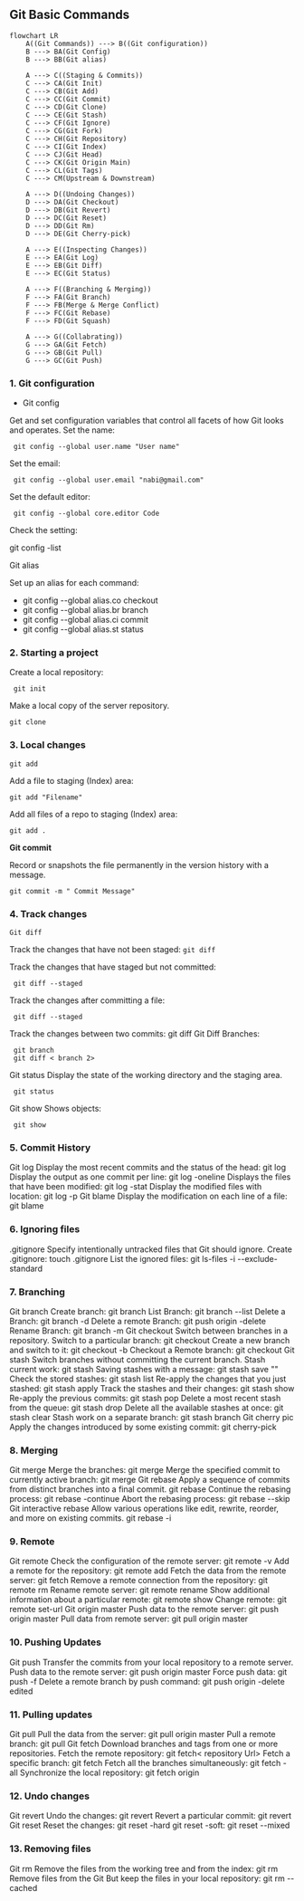 ## Git Basic Commands

```mermaid
flowchart LR
    A((Git Commands)) ---> B((Git configuration))
    B ---> BA(Git Config)
    B ---> BB(Git alias)

    A ---> C((Staging & Commits))
    C ---> CA(Git Init)
    C ---> CB(Git Add)
    C ---> CC(Git Commit)
    C ---> CD(Git Clone)
    C ---> CE(Git Stash)
    C ---> CF(Git Ignore)
    C ---> CG(Git Fork)
    C ---> CH(Git Repository)
    C ---> CI(Git Index)
    C ---> CJ(Git Head)
    C ---> CK(Git Origin Main)
    C ---> CL(Git Tags)
    C ---> CM(Upstream & Downstream)

    A ---> D((Undoing Changes))
    D ---> DA(Git Checkout)
    D ---> DB(Git Revert)
    D ---> DC(Git Reset)
    D ---> DD(Git Rm)
    D ---> DE(Git Cherry-pick)

    A ---> E((Inspecting Changes))
    E ---> EA(Git Log)
    E ---> EB(Git Diff)
    E ---> EC(Git Status)

    A ---> F((Branching & Merging))
    F ---> FA(Git Branch)
    F ---> FB(Merge & Merge Conflict)
    F ---> FC(Git Rebase)
    F ---> FD(Git Squash)

    A ---> G((Collabrating))
    G ---> GA(Git Fetch)
    G ---> GB(Git Pull)
    G ---> GC(Git Push)

```


### 1. Git configuration

- Git config

Get and set configuration variables that control all facets of how Git looks and operates.
Set the name:

```git
 git config --global user.name "User name"
 ```

Set the email:
```git
 git config --global user.email "nabi@gmail.com"
 ```
Set the default editor:
```git
 git config --global core.editor Code
 ```
Check the setting:

git config -list

Git alias

Set up an alias for each command:
- git config --global alias.co checkout
- git config --global alias.br branch
- git config --global alias.ci commit
- git config --global alias.st status

### 2. Starting a project

Create a local repository:
```git
 git init
 ```

Make a local copy of the server repository.

 ```git
 git clone
 ```

### 3. Local changes
 ```git
 git add
 ```
Add a file to staging (Index) area:
 ```git
 git add "Filename"
 ```

Add all files of a repo to staging (Index) area:
 ```git
 git add .
 ```

**Git commit**

Record or snapshots the file permanently in the version history with a message.
 ```git
 git commit -m " Commit Message"
 ```

### 4. Track changes
 ```git
Git diff
 ```
Track the changes that have not been staged:  `git diff`

Track the changes that have staged but not committed:
 ```git
  git diff --staged
```

Track the changes after committing a file:
 ```git
  git diff --staged
```

Track the changes between two commits:
git diff Git Diff Branches:
 ```git
  git branch
  git diff < branch 2>
```

Git status
Display the state of the working directory and the staging area.
 ```git
  git status
```
Git show Shows objects:
 ```git
  git show
```

### 5. Commit History

Git log
Display the most recent commits and the status of the head:
 git log
Display the output as one commit per line:
 git log -oneline
Displays the files that have been modified:
 git log -stat
Display the modified files with location:
 git log -p
Git blame
Display the modification on each line of a file:
 git blame <file name>

### 6. Ignoring files

.gitignore
Specify intentionally untracked files that Git should ignore. Create .gitignore:
 touch .gitignore List the ignored files:
 git ls-files -i --exclude-standard

### 7. Branching

Git branch Create branch:
 git branch List Branch:
 git branch --list Delete a Branch:
 git branch -d Delete a remote Branch:
 git push origin -delete Rename Branch:
 git branch -m
Git checkout
Switch between branches in a repository.
Switch to a particular branch:
 git checkout
Create a new branch and switch to it:
 git checkout -b Checkout a Remote branch:
 git checkout
Git stash
Switch branches without committing the current branch. Stash current work:
 git stash
Saving stashes with a message:
 git stash save ""
Check the stored stashes:
 git stash list
Re-apply the changes that you just stashed:
 git stash apply
Track the stashes and their changes:
 git stash show
Re-apply the previous commits:
 git stash pop
Delete a most recent stash from the queue:
 git stash drop
Delete all the available stashes at once:
 git stash clear
Stash work on a separate branch:
 git stash branch
Git cherry pic
Apply the changes introduced by some existing commit:
 git cherry-pick

### 8. Merging

Git merge
Merge the branches:
 git merge
Merge the specified commit to currently active branch:
 git merge
Git rebase
Apply a sequence of commits from distinct branches into a final commit.
 git rebase
Continue the rebasing process:
 git rebase -continue Abort the rebasing process:
 git rebase --skip
Git interactive rebase
Allow various operations like edit, rewrite, reorder, and more on existing commits.
 git rebase -i

### 9. Remote

Git remote
Check the configuration of the remote server:
 git remote -v
Add a remote for the repository:
 git remote add Fetch the data from the remote server:
 git fetch
Remove a remote connection from the repository:
 git remote rm
Rename remote server:
 git remote rename
Show additional information about a particular remote:
 git remote show
Change remote:
 git remote set-url
Git origin master
Push data to the remote server:
 git push origin master Pull data from remote server:
 git pull origin master

### 10. Pushing Updates

Git push
Transfer the commits from your local repository to a remote server. Push data to the remote server:
 git push origin master Force push data:
 git push -f
Delete a remote branch by push command:
 git push origin -delete edited

### 11. Pulling updates

Git pull
Pull the data from the server:
 git pull origin master
Pull a remote branch:
 git pull
Git fetch
Download branches and tags from one or more repositories. Fetch the remote repository:
 git fetch< repository Url> Fetch a specific branch:
 git fetch
Fetch all the branches simultaneously:
 git fetch -all
Synchronize the local repository:
 git fetch origin

### 12. Undo changes

Git revert
Undo the changes:
 git revert
Revert a particular commit:
 git revert
Git reset
Reset the changes:
 git reset -hard
 git reset -soft:
 git reset --mixed

### 13. Removing files

Git rm
Remove the files from the working tree and from the index:
 git rm <file Name>
Remove files from the Git But keep the files in your local repository:
 git rm --cached
